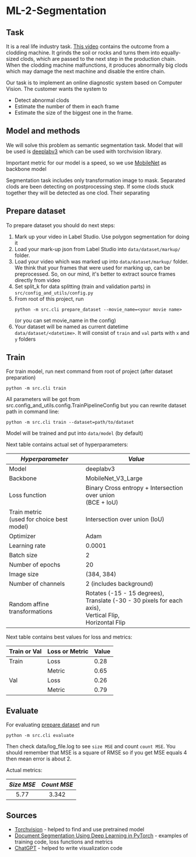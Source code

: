 # ML-2-Segmentation
## Task
It is a real life industry task. [This video](https://homeassistant.bramble1.duckdns.org/local/clodding_train.avi) contains the outcome from a clodding machine. It grinds the soil or rocks and turns them into equally-sized clods, which are passed to the next step in the production chain. When the clodding machine malfunctions, it produces abnormally big clods which may damage the next machine and disable the entire chain.

Our task is to implement an online diagnostic system based on Computer Vision. The customer wants the system to

- Detect abnormal clods
- Estimate the number of them in each frame
- Estimate the size of the biggest one in the frame.

## Model and methods
We will solve this problem as semantic segmentation task. 
Model that will be used is [deeplabv3](https://pytorch.org/vision/main/models/deeplabv3.html) which can be used with torchvision library.

Important metric for our model is a speed, 
so we use [MobileNet](https://pytorch.org/vision/main/models/generated/torchvision.models.segmentation.deeplabv3_mobilenet_v3_large.html#torchvision.models.segmentation.deeplabv3_mobilenet_v3_large) 
as backbone model

Segmentation task includes only transformation image to mask. 
Separated clods are been detecting on postprocessing step.
If some clods stuck together they will be detected as one clod. Their separating 


## Prepare dataset

To prepare dataset you should do next steps:

1. Mark up your video in Label Studio. Use polygon segmentation for doing it
2. Load your mark-up json from Label Studio into `data/dataset/markup/` folder.
3. Load your video which was marked up into `data/dataset/markup/` folder. \
We think that your frames that were used for marking up, can be preprocessed. 
So, on our mind, it's better to extract source frames directly from video
4. Set split_k for data splitting (train and validation parts) in `src/config_and_utils/config.py`
5. From root of this project, run
    ```
    python -m src.cli prepare_dataset --movie_name=<your movie name>
    ```
   (or you can set movie_name in the config)
6. Your dataset will be named as current datetime `data/dataset/<datetime>`. 
It will consist of `train` and `val` parts with `x` and `y` folders


## Train
For train model, run next command from root of project (after dataset preparation)
```
python -m src.cli train
```
All parameters will be got from src.config_and_utils.config.TrainPipelineConfig 
but you can rewrite dataset path in command line:
```
python -m src.cli train --dataset=path/to/dataset
```

Model will be trained and put into `data/model` (by default)

Next table contains actual set of hyperparameters:

| *Hyperparameter*                               | *Value*                                                                                                                |
|------------------------------------------------|------------------------------------------------------------------------------------------------------------------------|
| Model                                          | deeplabv3                                                                                                              |
| Backbone                                       | MobileNet_V3_Large                                                                                                     |
| Loss function                                  | Binary Cross entropy + Intersection over union <br> (BCE + IoU)                                                        |
| Train metric <br> (used for choice best model) | Intersection over union (IoU)                                                                                          |
| Optimizer                                      | Adam                                                                                                                   |
| Learning rate                                  | 0.0001                                                                                                                 |
| Batch size                                     | 2                                                                                                                      |
| Number of epochs                               | 20                                                                                                                     |
| Image size                                     | (384, 384)                                                                                                             |
| Number of channels                             | 2 (includes background)                                                                                                |
| Random affine transformations                  | Rotates (-15 - 15 degrees), <br/>Translate (-30 - 30 pixels for each axis), <br/> Vertical Flip, <br/> Horizontal Flip |

Next table contains best values for loss and metrics:

| Train or Val  | Loss or Metric | Value |
|---------------|----------------|-------|
| Train         | Loss           | 0.28  |
|               | Metric         | 0.65  |
| Val           | Loss           | 0.26  |
|               | Metric         | 0.79  |


## Evaluate
For evaluating [prepare dataset](#prepare-dataset) and run
```
python -m src.cli evaluate
```
Then check data/log_file.log to see `size MSE` and count `count MSE`. 
You should remember that MSE is a square of RMSE so if you get MSE equals 4 then
mean error is about 2.

Actual metrics:

|  *Size MSE*  |  *Count MSE*  |
|:------------:|:-------------:|
|     5.77     |     3.342     |


## Sources
- [Torchvision](https://pytorch.org/vision/main/models.html) - helped to find and use pretrained model
- [Document Segmentation Using Deep Learning in PyTorch](https://learnopencv.com/deep-learning-based-document-segmentation-using-semantic-segmentation-deeplabv3-on-custom-dataset/#Custom-Training-Document-Segmentation-Model) - examples of training code, loss functions and metrics
- [ChatGPT](https://chat.openai.com/) - helped to write visualization code